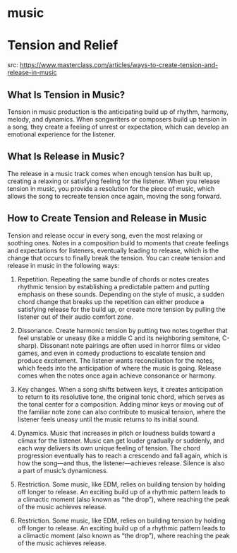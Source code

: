 # music


# Tension and Relief

src: https://www.masterclass.com/articles/ways-to-create-tension-and-release-in-music

## What Is Tension in Music?
Tension in music production is the anticipating build up of rhythm, harmony, melody, and dynamics. When songwriters or composers build up tension in a song, they create a feeling of unrest or expectation, which can develop an emotional experience for the listener.

## What Is Release in Music?
The release in a music track comes when enough tension has built up, creating a relaxing or satisfying feeling for the listener. When you release tension in music, you provide a resolution for the piece of music, which allows the song to recreate tension once again, moving the song forward.

## How to Create Tension and Release in Music
Tension and release occur in every song, even the most relaxing or soothing ones. Notes in a composition build to moments that create feelings and expectations for listeners, eventually leading to release, which is the change that occurs to finally break the tension. You can create tension and release in music in the following ways:

  1. Repetition. Repeating the same bundle of chords or notes creates rhythmic tension by establishing a predictable pattern and putting emphasis on these sounds. Depending on the style of music, a sudden chord change that breaks up the repetition can either produce a satisfying release for the build up, or create more tension by pulling the listener out of their audio comfort zone.

  2. Dissonance. Create harmonic tension by putting two notes together that feel unstable or uneasy (like a middle C and its neighboring semitone, C-sharp). Dissonant note pairings are often used in horror films or video games, and even in comedy productions to escalate tension and produce excitement. The listener wants reconciliation for the notes, which feeds into the anticipation of where the music is going. Release comes when the notes once again achieve consonance or harmony.
  
  3. Key changes. When a song shifts between keys, it creates anticipation to return to its resolutive tone, the original tonic chord, which serves as the tonal center for a composition. Adding minor keys or moving out of the familiar note zone can also contribute to musical tension, where the listener feels uneasy until the music returns to its initial sound. 
  
  4. Dynamics. Music that increases in pitch or loudness builds toward a climax for the listener. Music can get louder gradually or suddenly, and each way delivers its own unique feeling of tension. The chord progression eventually has to reach a crescendo and fall again, which is how the song—and thus, the listener—achieves release. Silence is also a part of music’s dynamicness.
  
  5. Restriction. Some music, like EDM, relies on building tension by holding off longer to release. An exciting build up of a rhythmic pattern leads to a climactic moment (also known as “the drop”), where reaching the peak of the music achieves release.
  
  6. Restriction. Some music, like EDM, relies on building tension by holding off longer to release. An exciting build up of a rhythmic pattern leads to a climactic moment (also known as “the drop”), where reaching the peak of the music achieves release.
